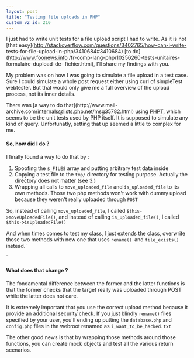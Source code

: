 ```yaml
---
layout: post
title: "Testing file uploads in PHP"
custom_v2_id: 210
---
```


I just had to write unit tests for a file upload script I had to write. As it
is not [that easy](http://stackoverflow.com/questions/3402765/how-can-i-write-
tests-for-file-upload-in-php/3410684#3410684) [to do](http://www.foonews.info
/fr-comp-lang-php/10256260-tests-unitaires-formulaire-dupload-de-
fichier.html), I'll share my findings with you.

My problem was on how I was going to simulate a file upload in a test case.
Sure I could simulate a whole post request either using curl of simpleTest
webtester. But that would only give me a full overview of the upload process,
not its inner details.

There was [a way to do that](http://www.mail-
archive.com/internals@lists.php.net/msg35782.html) using
[PHPT](http://qa.php.net/phpt_details.php#post_raw_section), which seems to be
the unit tests used by PHP itself. It is supposed to simulate any kind of
query. Unfortunatly, setting that up seemed a little to complex for me.

#### So, how did I do ?

I finally found a way to do that by :

  1. Spoofing the `$_FILES` array and putting arbitrary test data inside
  2. Copying a test file to the `tmp/` directory for testing purpose. Actually the directory does not matter (see 3.)
  3. Wrapping all calls to `move_uploaded_file` and `is_uploaded_file` to its own methods. Those two php methods won't work with dummy upload because they weren't really uploaded through `POST`

So, instead of calling `move_uploaded_file`, I called
`$this->moveUploadedFile()`, and instead of calling `is_uploaded_file()`, I
called `$this->isUploadedFile()`

And when times comes to test my class, I just extends the class, overwrite
those two methods with new one that uses `rename() `and `file_exists()`
instead.`

`

#### What does that change ?

The fondamental difference between the former and the latter functions is that
the former checks that the target really was uploaded through POST while the
latter does not care.

It is extremely important that you use the correct upload method because it
provide an additional security check. If you just blindly `rename()` files
specified by your user, you'll ending up putting the `database.php` and
`config.php` files in the webroot renamed as `i_want_to_be_hacked.txt`

The other good news is that by wrapping those methods around those functions,
you can create mock objects and test all the various return scenarios.

